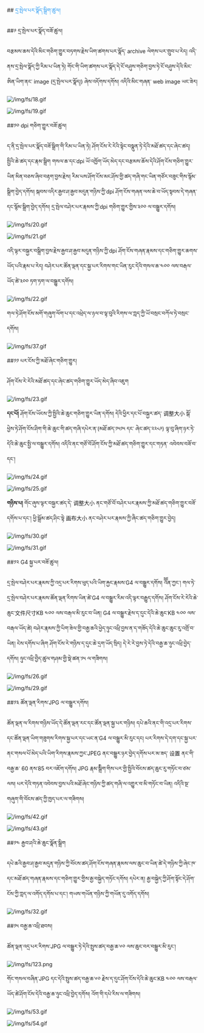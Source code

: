 ##<span style="color:#2196f3"> དྲ་སྤེལ་པར་སྣོད་སྒྲིག་ཚུལ།</span>

##༩ དྲ་སྤེལ་པར་སྣོད་བཟོ་ཚུལ།

བརྩམས་ཆས་དེའི་མིང་གཅིག་གྱུར་བཏགས་རྗེས་ཡིག་ཚགས་པར་སྣོད་ archive ལེགས་པར་གྲུབ་པ་རེད། འདི་ནས་དྲ་སྤེལ་སྣོད་ཀྱི་རིམ་པ་ཡིན་ཏེ། གོང་གི་ཡིག་ཚགས་པར་སྣོད་དེ་ངོ་བཤུས་གཅིག་བྱས་ཏེ་ངོ་བཤུས་དེའི་མིང་ཨིན་ཡིག་ནང་ image (དྲ་སྤེལ་པར་སྣོད།) ཞེས་འདོགས་དགོས། འདིའི་མིང་གཞན་ web image ཡང་ཟེར།

![/img/fs/18.gif](../img/fs/18.gif)

![/img/fs/19.gif](../img/fs/19.gif)

##༡༠ dpi གཅིག་གྱུར་བཟོ་ཚུལ།

ད་ནི་དྲ་སྤེལ་པར་སྣོད་བཟོ་སྒྲིག་གི་རིམ་པ་ཡིན་ཏེ། ཤོག་ངོས་རེ་རེའི་སྟེང་བསྣུན་ཏེ་དེའི་མཐོ་ཚད་དང་ཞེང་ཚད། སྤྱིའི་ཆེ་ཚད་དང་རྣམ་སྒྲིག གསལ་ཆ་དང་dpi ཡོ་འཁྱོག་ཡོད་མེད་དང་བརྩམས་ཆོས་དེའི་ཤོག་ངོས་གཅིག་གྱུར་ཡིན་མིན་བཅས་ཞིབ་བརྟག་བྱས་རྗེས། རིམ་པས་ཤོག་ངོས་མང་ཤོས་གྱི་ཚད་གཞི་གང་ཡིན་གཙོར་བཟུང་གིས་སྙོམ་སྒྲིག་བྱེད་དགོས། སྐབས་འདིར་རྒྱབ་ཤ་རྒྱབ་མདུན་གཉིས་ཀྱི་dpi ཤོག་ངོས་གཞན་ལས་ཆེ་བ་ཡོད་སྟབས་དེ་གཞན་དང་སྙོམ་སྒྲིག་བྱེད་དགོས། དྲ་སྤེལ་བཤེར་པར་རྣམས་ཀྱི་dpi གཅིག་གྱུར་གྱིས་༣༠༠ ལ་བསྒྱུར་དགོས།

![/img/fs/20.gif](../img/fs/20.gif)

![/img/fs/21.gif](../img/fs/21.gif)

འདི་ལྟར་བསྐྱར་བསྒྲིག་བྱས་རྗེས་རྒྱབ་ཤ་རྒྱབ་མདུན་གཉིས་ཀྱི་dpi ཤོག་ངོས་གཞན་རྣམས་དང་གཅིག་གྱུར་ཆགས་ཡོད་པའི་རྣམ་པ་རེད། བཤེར་པར་ཚོན་ལྡན་དང་སྐྱ་པར་རིགས་གང་ཡིན་རུང་དེའི་གསལ་ཆ་༤༠༠ ལས་བརྒལ་ཡོད་ཚེ་༣༠༠ ཏག་ཏག་ལ་བསྒྱུར་དགོས།

![/img/fs/22.gif](../img/fs/22.gif)

གལ་ཏེ་ཤོག་ངོས་མགོ་གཞུག་ལོག་པ་དང་འཕྲེད་ལ་ཉལ་བ་ལྟ་བུའི་རིགས་ལ་ཀླད་ཀྱི་ཡོ་བསྲང་བཀོལ་ཏེ་བསྲང་དགོས། 

![/img/fs/37.gif](../img/fs/37.gif)

##༡༡ པར་ངོས་ཀྱི་མཐོ་ཞེང་གཅིག་གྱུར། 

ཤོག་ངོས་རེ་རེའི་མཐོ་ཚད་དང་ཞེང་ཚད་གཅིག་གྱུར་ཡོད་མེད་ཞིབ་འཇུག

![/img/fs/23.gif](../img/fs/23.gif)

**དང་པོ།** ཤོག་ངོས་ཡོངས་ཀྱི་སྤྱིའི་ཆེ་ཆུང་གཅིག་གྱུར་ཡིན་དགོས། དེའི་ཕྱིར་དང་པོ་བསྐྱར་ཚད་ 调整大小 སྒོ་ཕྱེས་ཏེ་ཤོག་ངོས་ཤིག་གི་ཆེ་ཆུང་གི་ཚད་གཞི་དཔེར་ན་(མཐོ་ཚད་༡༥༡༥ དང་ ཞེང་ཚད་༢༢༨༩) ལྟ་བུ་ཞིག་ཉར་ཏེ་དེའི་ཆེ་ཆུང་སྤྱི་ལ་བསྒྱུར་དགོས། འདིའི་ནང་གཙོ་བོ་ཤོག་ངོས་ཀྱི་མཐོ་ཚད་གཅིག་གྱུར་དང་གཏན་
འབེབས་བཟོ་བ་དང་།

![/img/fs/24.gif](../img/fs/24.gif)

![/img/fs/25.gif](../img/fs/25.gif)

**གཉིས་པ།** གོང་ཞུས་ལྟར་བསྐྱར་ཚད་དེ་ 调整大小 ནང་གཙོ་བོ་བཤེར་པར་རྣམས་ཀྱི་མཐོ་ཚད་གཅིག་གྱུར་བཟོ་དགོས་པ་དང་། ཕྱི་སྒྲོམ་ཚད་ཤིང་སྟེ 画布大小 ནང་བཤེར་པར་རྣམས་ཀྱི་ཞེེང་ཚད་གཅིག་གྱུར་བྱེད། 

![/img/fs/30.gif](../img/fs/30.gif)

![/img/fs/31.gif](../img/fs/31.gif)

##༡༢ G4 སྐྱ་པར་བཟོ་ཚུལ།

དྲ་སྤེལ་བཤེར་པར་རྣམས་ཀྱི་འདྲ་པར་རིགས་ཕུད་པའི་ཡིག་རྐྱང་རྣམས་G4 ལ་བསྒྱུར་དགོས། འོོོན་ཀྱང་། གལ་ཏེ་དྲ་སྤེལ་བཤེར་པར་རྣམས་ཚོན་ལྡན་རིགས་ཡིན་ཚེ་G4 ལ་བསྒྱུར་རིམ་འདི་ལྟར་བརྒྱུད་དགོས། ཤོག་ངོས་རེ་རེའི་ཆེ་ཆུང་文件尺寸KB ༤༠༠ ལས་བརྒལ་མི་རུང་བ་ཡིན། G4 ལ་བསྒྱུར་རྗེས་ད་དུང་དེའི་ཆེ་ཆུང་KB ༤༠༠ ལས་བརྒལ་ཡོད་ཚེ། བཤེར་རྣམས་ཀྱི་པིག་ཟེལ་གྱི་བརྒྱ་ཆའི་ཕྱེད་ཉུང་འཕྲི་བྱས་ན་ད་གཟོད་དེའི་ཆེ་ཆུང་ཆུང་རུ་འགྲོ་བ་ཡིན། ངེས་དགོས་པ་ཞིག ཤོག་ངོས་རེ་གཉིས་ད་དུང་ཆེ་དྲག་ཡོད་སྲིད། དེ་རེ་རེ་བྱས་ཏེ་དེའི་བརྒྱ་ཆ་ཉུང་འཕྲི་བྱེད་དགོས། ཉུང་འཕྲི་བྱེེད་ཚུལ་གཤམ་གྱི་སྡེ་ཚན་༡༥ ལ་གཟིགས།

![/img/fs/26.gif](../img/fs/26.gif)

![/img/fs/29.gif](../img/fs/29.gif)

##༡༣ ཚོན་ལྡན་རིགས་JPG ལ་བསྒྱུར་དགོས།

ཚོན་ལྡན་ལ་རིགས་གཉིས་ཡོད་དེ་ཚོན་ལྡན་རང་དང་ཚོན་ལྡན་སྐྱ་པར་གཉིས། དཔེ་ཆའི་ནང་གི་འདྲ་པར་རིགས་དང་ཚོན་ལྡན་ཡིག་གཟུགས་རིགས་སྐྱ་པར་དང་ཡང་ན་G4 ལ་བསྒྱུར་མི་རུང་དང། པར་རིགས་དེ་དག་དང་སྐྱ་པར་ནང་གསལ་པོ་མེད་པའི་ཡིག་རིགས་རྣམས་ཀྱང་JPEG ནང་བསྒྱུར་ཉར་བྱེད་དགོས་པར་མ་ཟད་ 设置 ནང་གི་བརྒྱ་ཆ་ 60 ནས་85 བར་འཇོག་དགོས། JPG རྣམ་སྒྲིིག་གིས་པར་གྱི་སྤྱིའི་བོངས་ཚད་ཆུང་རུ་གཏོང་བ་ཙམ་ལས། པར་དེའི་གཏན་འབེབས་བྱས་པའི་མཐོ་ཞེང་གཉིས་ཀྱི་ཚད་གཞི་ལ་འགྱུར་བ་མི་གཏོང་བ་ཡིན།  འདིའི་སྔ་གཞུག་གི་བོངས་ཚད་ཀྱི་ཁྱད་པར་ལ་གཟིགས།

![/img/fs/42.gif](../img/fs/42.gif)

![/img/fs/43.gif](../img/fs/43.gif)

##༡༤ རྒྱབ་ཤའི་ཆེ་ཆུང་སྣོན་སྒྲིག

དཔེ་ཆའི་རྒྱབ་ཤ་རྒྱབ་མདུན་གཉིས་ཀྱི་བོངས་ཚད་ཤོག་ངོས་གཞན་རྣམས་ལས་ཆུང་བ་ཡིན་ཚེ་དེ་གཉིས་ཀྱི་ཞེང་ཁ་དང་མཐོ་ཚད་གཞན་རྣམས་དང་གཅིག་གྱུར་གྱིས་རྒྱ་བསྐྱེད་གཏོང་དགོས། དཔེར་ན། རྒྱ་བསྐྱེད་ཀྱི་ཤོག་སྟོང་དེ་ཤོག་ངོས་ཀྱི་ཀླད་ལ་འགོད་དགོས་པ་དང་། གཡས་གཡོན་གཉིས་ཀྱི་གཡོན་དུ་འགོད་དགོས།

![/img/fs/32.gif](../img/fs/32.gif)

##༡༥ བརྒྱ་ཆ་འཕྲི་ཐབས།

ཚོན་ལྡན་འདྲ་པར་རིགས་JPG ལ་བསྒྱུར་ཏེ་དེའི་སྤུས་ཚད་བརྒྱ་ཆ་༦༠ ལས་ཆུང་བར་བསྒྱུར་མི་རུང་།

![/img/fs/123.png](../img/fs/123.png)

གོང་གསལ་བཞིན་JPG དང་དེའི་སྤུས་ཚད་བརྒྱ་ཆ་༦༠ རྗེས་ད་དུང་ཤོག་ངོས་དེའི་ཆེ་ཆུང་KB ༤༠༠ ལས་བརྒལ་ཡོད་ཚེ་ཤོག་ངོས་དེའི་བརྒྱ་ཆ་ཉུང་འཕྲི་བྱེད་དགོས། འོག་གི་དཔེ་རིས་ལ་གཟིགས།

![/img/fs/53.gif](../img/fs/53.gif)

![/img/fs/54.gif](../img/fs/54.gif)

